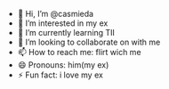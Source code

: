 - 👋 Hi, I’m @casmieda
- 👀 I’m interested in my ex
- 🌱 I’m currently learning TII
- 💞️ I’m looking to collaborate on with me
- 📫 How to reach me: flirt wich me
- 😄 Pronouns: him(my ex)
- ⚡ Fun fact: i love my ex

<!---
casmieda/casmieda is a ✨ special ✨ repository because its `README.md` (this file) appears on your GitHub profile.
You can click the Preview link to take a look at your changes.
--->
